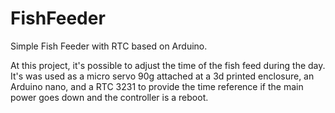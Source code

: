 # FishFeeder
Simple Fish Feeder with  RTC based on Arduino.

At this project, it's possible to adjust the time of the fish feed during the day. 
It's was used as a micro servo 90g attached at a 3d printed enclosure, an Arduino nano, and a RTC 3231 to provide the time reference if the main power goes down and the controller is a reboot.



